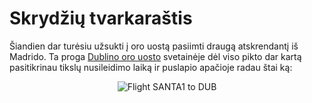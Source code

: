 # Skrydžių tvarkaraštis

<p>Šiandien dar turėsiu užsukti į oro uostą pasiimti draugą atskrendantį iš Madrido. Ta proga <a href="http://www.dublinairport.com/">Dublino oro uosto</a> svetainėje dėl viso pikto dar kartą pasitikrinau tikslų nusileidimo laiką ir puslapio apačioje radau štai ką:</p>
<p style="text-align:center;"><img src="https://www.dominykas.lt/uploads/2007/12/santa1.png" alt="Flight SANTA1 to DUB"></p>